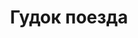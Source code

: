 ---
title: 'Гудок поезда'
# titleEnglish: 'The centre of composition. Desperate run'
# dateStart: 2020
dateEnd: 2023
images: ['гудок_поезда.tif']
extra: 'бумага, акрил'
size: 'А5'
# display: false
# text: ''
---